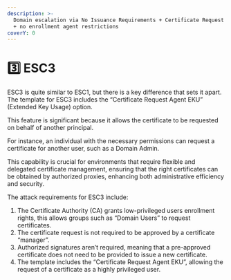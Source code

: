 ```yaml
---
description: >-
  Domain escalation via No Issuance Requirements + Certificate Request Agent EKU
  + no enrollment agent restrictions
coverY: 0
---
```


# 3️⃣ ESC3

ESC3 is quite similar to ESC1, but there is a key difference that sets it apart. The template for ESC3 includes the “Certificate Request Agent EKU” (Extended Key Usage) option.&#x20;

This feature is significant because it allows the certificate to be requested on behalf of another principal.&#x20;

For instance, an individual with the necessary permissions can request a certificate for another user, such as a Domain Admin.&#x20;

This capability is crucial for environments that require flexible and delegated certificate management, ensuring that the right certificates can be obtained by authorized proxies, enhancing both administrative efficiency and security.

The attack requirements for ESC3 include:

1. The Certificate Authority (CA) grants low-privileged users enrollment rights, this allows groups such as “Domain Users” to request certificates.
2. The certificate request is not required to be approved by a certificate “manager”.
3. Authorized signatures aren’t required, meaning that a pre-approved certificate does not need to be provided to issue a new certificate.
4. The template includes the “Certificate Request Agent EKU”, allowing the request of a certificate as a highly privileged user.
